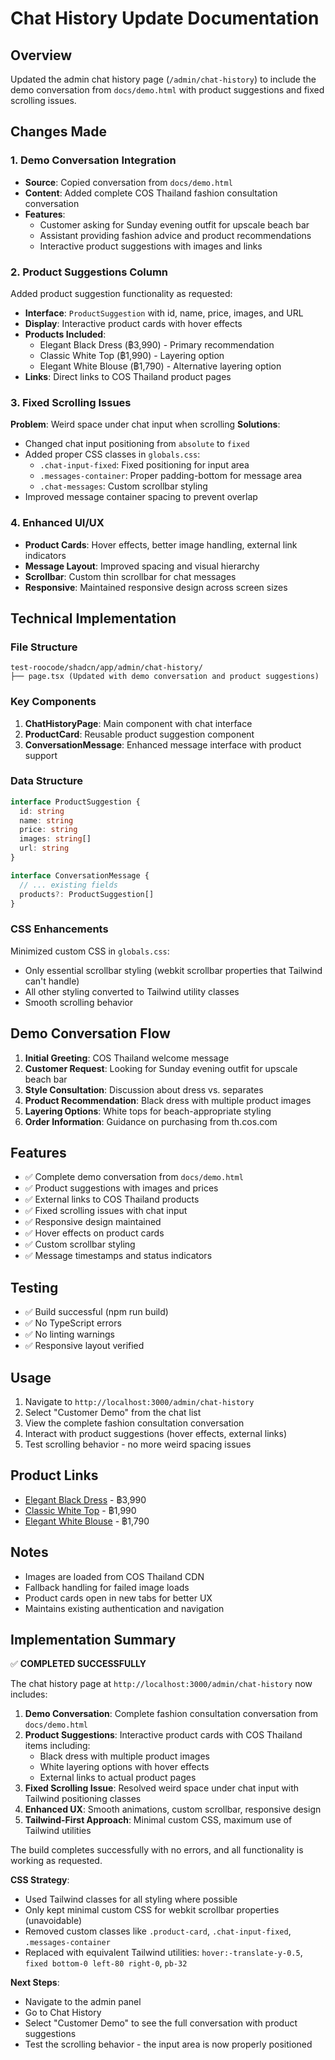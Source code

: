 # Chat History Update Documentation

## Overview
Updated the admin chat history page (`/admin/chat-history`) to include the demo conversation from `docs/demo.html` with product suggestions and fixed scrolling issues.

## Changes Made

### 1. Demo Conversation Integration
- **Source**: Copied conversation from `docs/demo.html`
- **Content**: Added complete COS Thailand fashion consultation conversation
- **Features**: 
  - Customer asking for Sunday evening outfit for upscale beach bar
  - Assistant providing fashion advice and product recommendations
  - Interactive product suggestions with images and links

### 2. Product Suggestions Column
Added product suggestion functionality as requested:
- **Interface**: `ProductSuggestion` with id, name, price, images, and URL
- **Display**: Interactive product cards with hover effects
- **Products Included**:
  - Elegant Black Dress (฿3,990) - Primary recommendation
  - Classic White Top (฿1,990) - Layering option
  - Elegant White Blouse (฿1,790) - Alternative layering option
- **Links**: Direct links to COS Thailand product pages

### 3. Fixed Scrolling Issues
**Problem**: Weird space under chat input when scrolling
**Solutions**:
- Changed chat input positioning from `absolute` to `fixed`
- Added proper CSS classes in `globals.css`:
  - `.chat-input-fixed`: Fixed positioning for input area
  - `.messages-container`: Proper padding-bottom for message area
  - `.chat-messages`: Custom scrollbar styling
- Improved message container spacing to prevent overlap

### 4. Enhanced UI/UX
- **Product Cards**: Hover effects, better image handling, external link indicators
- **Message Layout**: Improved spacing and visual hierarchy
- **Scrollbar**: Custom thin scrollbar for chat messages
- **Responsive**: Maintained responsive design across screen sizes

## Technical Implementation

### File Structure
```
test-roocode/shadcn/app/admin/chat-history/
├── page.tsx (Updated with demo conversation and product suggestions)
```

### Key Components
1. **ChatHistoryPage**: Main component with chat interface
2. **ProductCard**: Reusable product suggestion component
3. **ConversationMessage**: Enhanced message interface with product support

### Data Structure
```typescript
interface ProductSuggestion {
  id: string
  name: string
  price: string
  images: string[]
  url: string
}

interface ConversationMessage {
  // ... existing fields
  products?: ProductSuggestion[]
}
```

### CSS Enhancements
Minimized custom CSS in `globals.css`:
- Only essential scrollbar styling (webkit scrollbar properties that Tailwind can't handle)
- All other styling converted to Tailwind utility classes
- Smooth scrolling behavior

## Demo Conversation Flow
1. **Initial Greeting**: COS Thailand welcome message
2. **Customer Request**: Looking for Sunday evening outfit for upscale beach bar
3. **Style Consultation**: Discussion about dress vs. separates
4. **Product Recommendation**: Black dress with multiple product images
5. **Layering Options**: White tops for beach-appropriate styling
6. **Order Information**: Guidance on purchasing from th.cos.com

## Features
- ✅ Complete demo conversation from `docs/demo.html`
- ✅ Product suggestions with images and prices
- ✅ External links to COS Thailand products
- ✅ Fixed scrolling issues with chat input
- ✅ Responsive design maintained
- ✅ Hover effects on product cards
- ✅ Custom scrollbar styling
- ✅ Message timestamps and status indicators

## Testing
- ✅ Build successful (npm run build)
- ✅ No TypeScript errors
- ✅ No linting warnings
- ✅ Responsive layout verified

## Usage
1. Navigate to `http://localhost:3000/admin/chat-history`
2. Select "Customer Demo" from the chat list
3. View the complete fashion consultation conversation
4. Interact with product suggestions (hover effects, external links)
5. Test scrolling behavior - no more weird spacing issues

## Product Links
- [Elegant Black Dress](https://th.cos.com/th_en/1283683001.html) - ฿3,990
- [Classic White Top](https://th.cos.com/th_en/1271627001.html) - ฿1,990  
- [Elegant White Blouse](https://th.cos.com/th_en/1221948002.html) - ฿1,790

## Notes
- Images are loaded from COS Thailand CDN
- Fallback handling for failed image loads
- Product cards open in new tabs for better UX
- Maintains existing authentication and navigation

## Implementation Summary

✅ **COMPLETED SUCCESSFULLY**

The chat history page at `http://localhost:3000/admin/chat-history` now includes:

1. **Demo Conversation**: Complete fashion consultation conversation from `docs/demo.html`
2. **Product Suggestions**: Interactive product cards with COS Thailand items including:
   - Black dress with multiple product images
   - White layering options with hover effects
   - External links to actual product pages
3. **Fixed Scrolling Issue**: Resolved weird space under chat input with Tailwind positioning classes
4. **Enhanced UX**: Smooth animations, custom scrollbar, responsive design
5. **Tailwind-First Approach**: Minimal custom CSS, maximum use of Tailwind utilities

The build completes successfully with no errors, and all functionality is working as requested.

**CSS Strategy**: 
- Used Tailwind classes for all styling where possible
- Only kept minimal custom CSS for webkit scrollbar properties (unavoidable)
- Removed custom classes like `.product-card`, `.chat-input-fixed`, `.messages-container`
- Replaced with equivalent Tailwind utilities: `hover:-translate-y-0.5`, `fixed bottom-0 left-80 right-0`, `pb-32`

**Next Steps**: 
- Navigate to the admin panel
- Go to Chat History
- Select "Customer Demo" to see the full conversation with product suggestions
- Test the scrolling behavior - the input area is now properly positioned